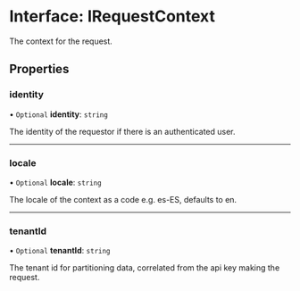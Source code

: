 # Interface: IRequestContext

The context for the request.

## Properties

### identity

• `Optional` **identity**: `string`

The identity of the requestor if there is an authenticated user.

___

### locale

• `Optional` **locale**: `string`

The locale of the context as a code e.g. es-ES, defaults to en.

___

### tenantId

• `Optional` **tenantId**: `string`

The tenant id for partitioning data, correlated from the api key making the request.
